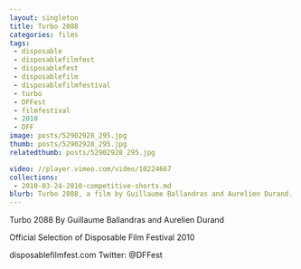 ```yaml
---
layout: singleton
title: Turbo 2088
categories: films
tags:
 - disposable
 - disposablefilmfest
 - disposablefest
 - disposablefilm
 - disposablefilmfestival
 - turbo
 - DFFest
 - filmfestival
 - 2010
 - DFF
image: posts/52902928_295.jpg
thumb: posts/52902928_295.jpg
relatedthumb: posts/52902928_295.jpg

video: //player.vimeo.com/video/10224667
collections:
 - 2010-03-24-2010-competitive-shorts.md
blurb: Turbo 2088, a film by Guillaume Ballandras and Aurelien Durand.
---
```


Turbo 2088
By Guillaume Ballandras and Aurelien Durand

Official Selection of Disposable Film Festival 2010

disposablefilmfest.com
Twitter: @DFFest